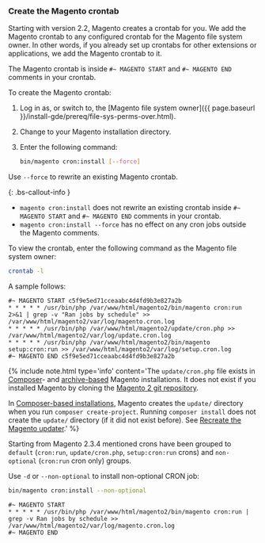 ### Create the Magento crontab

Starting with version 2.2, Magento creates a crontab for you. We add the Magento crontab to any configured crontab for the Magento file system owner. In other words, if you already set up crontabs for other extensions or applications, we add the Magento crontab to it.

The Magento crontab is inside `#~ MAGENTO START` and `#~ MAGENTO END` comments in your crontab.

To create the Magento crontab:

1.	Log in as, or switch to, the [Magento file system owner]({{ page.baseurl }}/install-gde/prereq/file-sys-perms-over.html).
1.	Change to your Magento installation directory.
1.	Enter the following command:

    ```bash
    bin/magento cron:install [--force]
    ```

Use `--force` to rewrite an existing Magento crontab.

{: .bs-callout-info }
*	`magento cron:install` does not rewrite an existing crontab inside `#~ MAGENTO START` and `#~ MAGENTO END` comments in your crontab.
*	`magento cron:install --force` has no effect on any cron jobs outside the Magento comments.

To view the crontab, enter the following command as the Magento file system owner:

```bash
crontab -l
```

A sample follows:

```terminal
#~ MAGENTO START c5f9e5ed71cceaabc4d4fd9b3e827a2b
* * * * * /usr/bin/php /var/www/html/magento2/bin/magento cron:run 2>&1 | grep -v "Ran jobs by schedule" >> /var/www/html/magento2/var/log/magento.cron.log
* * * * * /usr/bin/php /var/www/html/magento2/update/cron.php >> /var/www/html/magento2/var/log/update.cron.log
* * * * * /usr/bin/php /var/www/html/magento2/bin/magento setup:cron:run >> /var/www/html/magento2/var/log/setup.cron.log
#~ MAGENTO END c5f9e5ed71cceaabc4d4fd9b3e827a2b
```

{%
include note.html
type='info'
content='The `update/cron.php` file exists in [Composer](https://glossary.magento.com/composer)- and [archive-based](https://magento.com/tech-resources/download) Magento installations. It does not exist if you installed Magento by cloning the [Magento 2 git repository](https://github.com/magento/magento2/).

In [Composer-based installations](https://glossary.magento.com/composer), Magento creates the `update/` directory when you run `composer create-project`. Running `composer install` does not create the `update/` directory (if it did not exist before). See [Recreate the Magento updater](https://devdocs.magento.com/guides/v2.3/comp-mgr/cli/cli-upgrade.html#recreate-magento-updater).'
%}

Starting from Magento 2.3.4 mentioned crons have been grouped to `default` (`cron:run`, `update/cron.php`, `setup:cron:run` crons) and `non-optional` (`cron:run` cron only) groups.

Use `-d` or `--non-optional` to install non-optional CRON job:

```bash
bin/magento cron:install --non-optional
```

```terminal
#~ MAGENTO START
* * * * * /usr/bin/php /var/www/html/magento2/bin/magento cron:run | grep -v Ran jobs by schedule >> /var/www/html/magento2/var/log/magento.cron.log
#~ MAGENTO END
```

